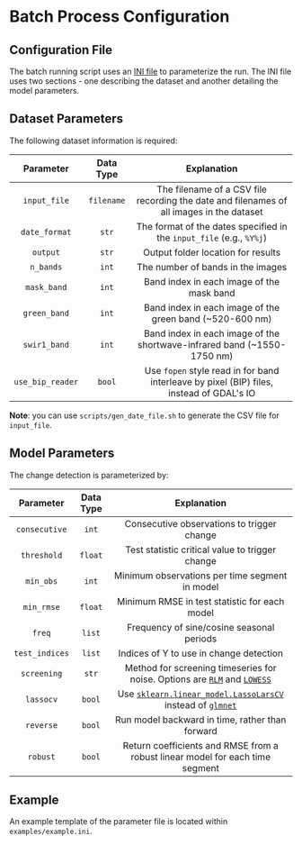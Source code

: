 Batch Process Configuration
===========================

## Configuration File
The batch running script uses an [INI file](https://wiki.python.org/moin/ConfigParserExamples) to parameterize the run. The INI file uses two sections - one describing the dataset and another detailing the model parameters.

## Dataset Parameters

The following dataset information is required:

| Parameter | Data Type | Explanation |
| :-------: | :-------: | :---------: |
| `input_file` | `filename` | The filename of a CSV file recording the date and filenames of all images in the dataset |
| `date_format` | `str` | The format of the dates specified in the `input_file` (e.g., `%Y%j`) |
| `output` | `str` | Output folder location for results |
| `n_bands` | `int` | The number of bands in the images |
| `mask_band` | `int` | Band index in each image of the mask band |
| `green_band` | `int` | Band index in each image of the green band (~520-600 nm) |
| `swir1_band` | `int` | Band index in each image of the shortwave-infrared band (~1550-1750 nm) |
| `use_bip_reader` | `bool` | Use `fopen` style read in for band interleave by pixel (BIP) files, instead of GDAL's IO |

**Note**: you can use `scripts/gen_date_file.sh` to generate the CSV file for `input_file`.

## Model Parameters

The change detection is parameterized by:

| Parameter | Data Type | Explanation |
| :-------: | :-------: | :---------: |
| `consecutive` | `int` | Consecutive observations to trigger change |
| `threshold` | `float` | Test statistic critical value to trigger change |
| `min_obs` | `int` | Minimum observations per time segment in model |
| `min_rmse` | `float` | Minimum RMSE in test statistic for each model |
| `freq` | `list` | Frequency of sine/cosine seasonal periods |
| `test_indices` | `list` | Indices of Y to use in change detection |
| `screening` | `str` | Method for screening timeseries for noise. Options are [`RLM`](http://statsmodels.sourceforge.net/stable/generated/statsmodels.robust.robust_linear_model.RLM.html) and [`LOWESS`](http://statsmodels.sourceforge.net/stable/generated/statsmodels.nonparametric.smoothers_lowess.lowess.html?highlight=lowess#statsmodels.nonparametric.smoothers_lowess.lowess) |
| `lassocv` | `bool` | Use [`sklearn.linear_model.LassoLarsCV`](http://scikit-learn.org/stable/modules/generated/sklearn.linear_model.LassoLarsCV.html#sklearn.linear_model.LassoLarsCV) instead of [`glmnet`](https://github.com/dwf/glmnet-python) |
| `reverse` | `bool` | Run model backward in time, rather than forward |
| `robust` | `bool` | Return coefficients and RMSE from a robust linear model for each time segment |

## Example

An example template of the parameter file is located within `examples/example.ini`.
